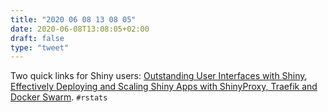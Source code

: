 ```yaml
---
title: "2020 06 08 13 08 05"
date: 2020-06-08T13:08:05+02:00
draft: false
type: "tweet"
---
```


Two quick links for Shiny users: [Outstanding User Interfaces with Shiny](https://divadnojnarg.github.io/outstanding-shiny-ui/), [Effectively Deploying and Scaling Shiny Apps with ShinyProxy, Traefik and Docker Swarm](https://www.databentobox.com/2020/05/31/shinyproxy-with-docker-swarm/). `#rstats`
